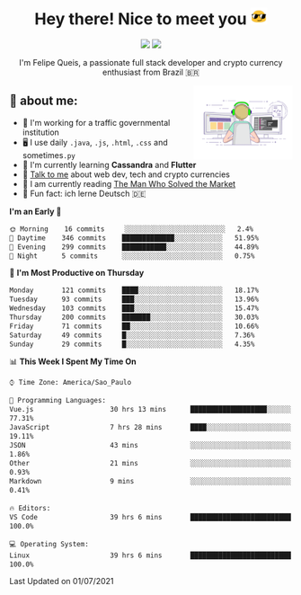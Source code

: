 
<h1 align="center">Hey there! Nice to meet you <img src="assets/sunglasses.gif" width="30"/></h1>

<p align="center">
  <a href="https://www.linkedin.com/in/fqueis"><img src="https://img.shields.io/badge/-LinkedIn-blue?style=flat&logo=Linkedin&logoColor=white" /></a>
  <a href="mailto:fqueis@gmail.com"><img src="https://img.shields.io/badge/-Gmail-c14438?style=flat&logo=Gmail&logoColor=white" /></a>
</p>

<p align="center">I'm Felipe Queis, a passionate full stack developer and crypto currency enthusiast from Brazil 🇧🇷</p>

<img width="35%" align="right" alt="fqueis" src="assets/profile.gif" /></p>

## 🤵 about me:

- 🏢 I'm working for a traffic governmental institution
- 🖥️ I use daily `.java`, `.js`, `.html`, `.css` and sometimes`.py`
- 🌱 I'm currently learning **Cassandra** and **Flutter**
- 💬 [Talk to me](https://github.com/fqueis/fqueis/discussions) about web dev, tech and crypto currencies
- 📖 I am currently reading [The Man Who Solved the Market](https://amzn.com/073521798X)
- 💭 Fun fact: ich lerne Deutsch 🇩🇪

<!--START_SECTION:waka-->
**I'm an Early 🐤** 

```text
🌞 Morning    16 commits     ░░░░░░░░░░░░░░░░░░░░░░░░░   2.4% 
🌆 Daytime    346 commits    █████████████░░░░░░░░░░░░   51.95% 
🌃 Evening    299 commits    ███████████░░░░░░░░░░░░░░   44.89% 
🌙 Night      5 commits      ░░░░░░░░░░░░░░░░░░░░░░░░░   0.75%

```
📅 **I'm Most Productive on Thursday** 

```text
Monday       121 commits    ████░░░░░░░░░░░░░░░░░░░░░   18.17% 
Tuesday      93 commits     ███░░░░░░░░░░░░░░░░░░░░░░   13.96% 
Wednesday    103 commits    ███░░░░░░░░░░░░░░░░░░░░░░   15.47% 
Thursday     200 commits    ███████░░░░░░░░░░░░░░░░░░   30.03% 
Friday       71 commits     ██░░░░░░░░░░░░░░░░░░░░░░░   10.66% 
Saturday     49 commits     █░░░░░░░░░░░░░░░░░░░░░░░░   7.36% 
Sunday       29 commits     █░░░░░░░░░░░░░░░░░░░░░░░░   4.35%

```


📊 **This Week I Spent My Time On** 

```text
⌚︎ Time Zone: America/Sao_Paulo

💬 Programming Languages: 
Vue.js                   30 hrs 13 mins      ███████████████████░░░░░░   77.31% 
JavaScript               7 hrs 28 mins       ████░░░░░░░░░░░░░░░░░░░░░   19.11% 
JSON                     43 mins             ░░░░░░░░░░░░░░░░░░░░░░░░░   1.86% 
Other                    21 mins             ░░░░░░░░░░░░░░░░░░░░░░░░░   0.93% 
Markdown                 9 mins              ░░░░░░░░░░░░░░░░░░░░░░░░░   0.41%

🔥 Editors: 
VS Code                  39 hrs 6 mins       █████████████████████████   100.0%

💻 Operating System: 
Linux                    39 hrs 6 mins       █████████████████████████   100.0%

```


 Last Updated on 01/07/2021
<!--END_SECTION:waka-->
